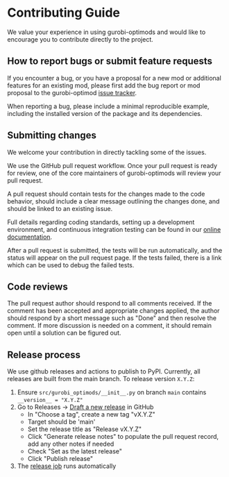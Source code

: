 # Contributing Guide

We value your experience in using gurobi-optimods and would like to encourage
you to contribute directly to the project.

## How to report bugs or submit feature requests

If you encounter a bug, or you have a proposal for a new mod or additional
features for an existing mod, please first add the bug report or mod proposal to
the gurobi-optimod
[issue tracker](https://github.com/Gurobi/gurobi-optimods/issues).

When reporting a bug, please include a minimal reproducible example, including
the installed version of the package and its dependencies.

## Submitting changes

We welcome your contribution in directly tackling some of the issues.

We use the GitHub pull request workflow. Once your pull request is ready for review, one
of the core maintainers of gurobi-optimods will review your pull request.

A pull request should contain tests for the changes made to the code behavior, should
include a clear message outlining the changes done, and should be linked to an existing
issue.

Full details regarding coding standards, setting up a development environment,
and continuous integration testing can be found in our
[online documentation](https://gurobi-optimization-gurobi-optimods.readthedocs-hosted.com/en/stable/contributing.html).

After a pull request is submitted, the tests will be run automatically, and the
status will appear on the pull request page. If the tests failed, there is a
link which can be used to debug the failed tests.

## Code reviews

The pull request author should respond to all comments received. If the comment
has been accepted and appropriate changes applied, the author should respond by
a short message such as "Done" and then resolve the comment. If more discussion
is needed on a comment, it should remain open until a solution can be figured
out.

## Release process

We use github releases and actions to publish to PyPI. Currently, all releases are built from the main branch. To release version `X.Y.Z`:

1. Ensure `src/gurobi_optimods/__init__.py` on branch `main` contains `__version__ = "X.Y.Z"`
2. Go to Releases -> [Draft a new release](https://github.com/Gurobi/gurobi-optimods/releases/new) in GitHub
    - In "Choose a tag", create a new tag "vX.Y.Z"
    - Target should be 'main'
    - Set the release title as "Release vX.Y.Z"
    - Click "Generate release notes" to populate the pull request record, add any other notes if needed
    - Check "Set as the latest release"
    - Click "Publish release"
3. The [release job](https://github.com/Gurobi/gurobi-optimods/actions/workflows/release.yml) runs automatically
